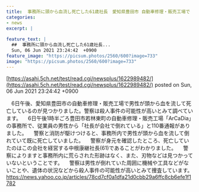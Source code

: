 ```yaml
---
title:  事務所に頭から血流し死亡した61歳社長　愛知県豊田市 自動車修理・販売工場で　遺体の状況等から殺人事件の可能性高く…  
categories:
- news
excerpt: |
  
feature_text: |
  ##  事務所に頭から血流し死亡した61歳社長...
  Sun, 06 Jun 2021 23:24:42  +0900
feature_image: "https://picsum.photos/2560/600?image=733"
image: "https://picsum.photos/2560/600?image=733"
---
```


[https://asahi.5ch.net/test/read.cgi/newsplus/1622989482/](https://asahi.5ch.net/test/read.cgi/newsplus/1622989482/)
posted on Sun, 06 Jun 2021 23:24:42  +0900

<!--more-->

　6日午後、愛知県豊田市の自動車修理・販売工場で男性が頭から血を流して死亡しているのが見つかりました。警察は殺人事件の可能性が高いとみて調べています。 　6日午後1時半ごろ豊田市若林東町の自動車修理・販売工場「ArCaDia」の事務所で、従業員の男性から「社長が会社で倒れている」と110番通報がありました。 　警察と消防が駆けつけると、事務所内で男性が頭から血を流して倒れていて既に死亡していました。 　警察が身元を確認したところ、死亡していたのはこの会社を経営する中根康継社長(61)であることがわかりました。 　警察によりますと事務所内に荒らされた形跡はなく、また、刃物などは見つかっていないということです。 　警察は男性が倒れていた周囲に機械や工具などがないことや、遺体の状況などから殺人事件の可能性が高いとみて捜査しています。 https://news.yahoo.co.jp/articles/78cd7cf0a1dfa21d0cbb29a6ffc8cb6efe1f1782
